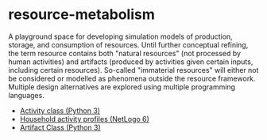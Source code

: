 # resource-metabolism

A playground space for developing simulation models of production, storage, and consumption of resources. Until further conceptual refining, the term resource contains both "natural resources" (not processed by human activities) and artifacts (produced by activities given certain inputs, including certain resources). So-called "immaterial resources" will either not be considered or modelled as phenomena outside the resource framework. Multiple design alternatives are explored using multiple programming languages.

- [Activity class (Python 3)](0_ActivityClass_python/guide.md)
- [Household activity profiles (NetLogo 6)](1_householdActivityProfiles_netlogo/guide.md)
- [Artifact Class (Python 3)](2_ArtifactClass_python/guide.md)

